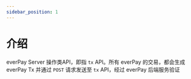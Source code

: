 ```yaml
---
sidebar_position: 1
---
```


# 介绍

everPay Server 操作类API，即指 `tx` API。所有 everPay 的交易，都会生成 everPay Tx 并通过 `POST` 请求发送至 `tx` API，经过 everPay 后端服务验证
